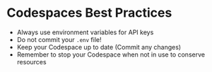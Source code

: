 # Codespaces Best Practices

- Always use environment variables for API keys
- Do not commit your `.env` file!
- Keep your Codespace up to date (Commit any changes)
- Remember to stop your Codespace when not in use to conserve resources